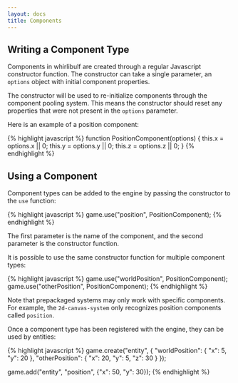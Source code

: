 ```yaml
---
layout: docs
title: Components
---
```


## Writing a Component Type

Components in whirlibulf are created through a regular Javascript constructor function.
The constructor can take a single parameter, an `options` object with initial component properties.

The constructor will be used to re-initialize components through the component pooling system.
This means the constructor should reset any properties that were not present in the `options` parameter.

Here is an example of a position component:

{% highlight javascript %}
function PositionComponent(options) {
    this.x = options.x || 0;
    this.y = options.y || 0;
    this.z = options.z || 0;
}
{% endhighlight %}

## Using a Component

Component types can be added to the engine by passing the constructor to the `use` function:

{% highlight javascript %}
game.use("position", PositionComponent);
{% endhighlight %}

The first parameter is the name of the component, and the second parameter is the constructor function.

It is possible to use the same constructor function for multiple component types:

{% highlight javascript %}
game.use("worldPosition", PositionComponent);
game.use("otherPosition", PositionComponent);
{% endhighlight %}

Note that prepackaged systems may only work with specific components.
For example, the `2d-canvas-system` only recognizes position components called `position`.

Once a component type has been registered with the engine, they can be used by entities:

{% highlight javascript %}
game.create("entity", {
    "worldPosition": {
        "x": 5,
        "y": 20
    },
    "otherPosition": {
        "x": 20,
        "y": 5,
        "z": 30
    }
});

game.add("entity", "position", {"x": 50, "y": 30});
{% endhighlight %}
